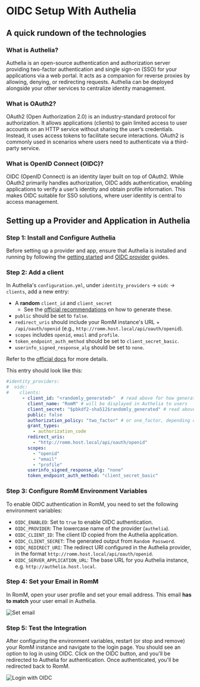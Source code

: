 # OIDC Setup With Authelia

## A quick rundown of the technologies

### What is Authelia?
Authelia is an open-source authentication and authorization server providing two-factor authentication and single sign-on (SSO) for your applications via a web portal. It acts as a companion for reverse proxies by allowing, denying, or redirecting requests. Authelia can be deployed alongside your other services to centralize identity management.

### What is OAuth2?
OAuth2 (Open Authorization 2.0) is an industry-standard protocol for authorization. It allows applications (clients) to gain limited access to user accounts on an HTTP service without sharing the user’s credentials. Instead, it uses access tokens to facilitate secure interactions. OAuth2 is commonly used in scenarios where users need to authenticate via a third-party service.

### What is OpenID Connect (OIDC)?
OIDC (OpenID Connect) is an identity layer built on top of OAuth2. While OAuth2 primarily handles authorization, OIDC adds authentication, enabling applications to verify a user’s identity and obtain profile information. This makes OIDC suitable for SSO solutions, where user identity is central to access management.

## Setting up a Provider and Application in Authelia

### Step 1: Install and Configure Authelia
Before setting up a provider and app, ensure that Authelia is installed and running by following the [getting started](https://www.authelia.com/integration/prologue/get-started/) and [OIDC provider](https://www.authelia.com/configuration/identity-providers/openid-connect/provider/) guides.

### Step 2: Add a client
In Authelia's `configuration.yml`, under `identity_providers` → `oidc` → `clients`, add a new entry:
* A **random** `client_id` and `client_secret`
    * See the [official recommendations](https://www.authelia.com/integration/openid-connect/frequently-asked-questions/#how-do-i-generate-a-client-identifier-or-client-secret) on how to generate these.
* `public` should be set to `false`.
* `redirect_uris` should include your RomM instance's URL + `/api/oauth/openid`  (e.g., `http://romm.host.local/api/oauth/openid`).
* `scopes` includes `openid`, `email` and `profile`.
* `token_endpoint_auth_method` should be set to `client_secret_basic`.
* `userinfo_signed_response_alg` should be set to `none`.

Refer to the [official docs](https://www.authelia.com/configuration/identity-providers/openid-connect/clients/) for more details.

This entry should look like this:
```yaml
#identity_providers:
#  oidc:
#    clients:
      - client_id: "<randomly_generated>"  # read above for how generate
        client_name: "RomM" # will be displayed in Authelia to users
        client_secret: "$pbkdf2-sha512$randomly_generated" # read above for how generate
        public: false
        authorization_policy: "two_factor" # or one_factor, depending on your needs
        grant_types:
          - authorization_code
        redirect_uris:
          - "http://romm.host.local/api/oauth/openid"
        scopes:
          - "openid"
          - "email"
          - "profile"
        userinfo_signed_response_alg: "none"
        token_endpoint_auth_method: "client_secret_basic"
```

### Step 3: Configure RomM Environment Variables
To enable OIDC authentication in RomM, you need to set the following environment variables:

- `OIDC_ENABLED`: Set to `true` to enable OIDC authentication.
- `OIDC_PROVIDER`: The lowercase name of the provider (`authelia`).
- `OIDC_CLIENT_ID`: The client ID copied from the Authelia application.
- `OIDC_CLIENT_SECRET`: The generated output from `Random Password`.
- `OIDC_REDIRECT_URI`: The redirect URI configured in the Authelia provider, in the format `http://romm.host.local/api/oauth/openid`.
- `OIDC_SERVER_APPLICATION_URL`: The base URL for you Authelia instance, e.g. `http://authelia.host.local`.

### Step 4: Set your Email in RomM
In RomM, open your user profile and set your email address. This email **has to match** your user email in Authelia.

![Set email](https://raw.githubusercontent.com/rommapp/wiki/refs/heads/main/romm.wiki/resources/authelia/1-user-profile.png)

### Step 5: Test the Integration
After configuring the environment variables, restart (or stop and remove) your RomM instance and navigate to the login page. You should see an option to log in using OIDC. Click on the OIDC button, and you'll be redirected to Authelia for authentication. Once authenticated, you'll be redirected back to RomM.

![Login with OIDC](https://raw.githubusercontent.com/rommapp/wiki/refs/heads/main/romm.wiki/resources/authelia/2-romm-login.png)
